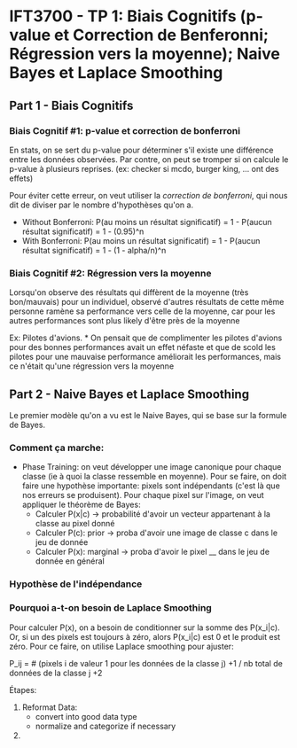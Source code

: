 # IFT3700 - TP 1: Biais Cognitifs (p-value et Correction de Benferonni; Régression vers la moyenne); Naive Bayes et Laplace Smoothing

## Part 1 - Biais Cognitifs

### Biais Cognitif #1: p-value et correction de bonferroni

En stats, on se sert du p-value pour déterminer s'il existe une différence 
entre les données observées. Par contre, on peut se tromper si on calcule 
le p-value à plusieurs reprises. (ex: checker si mcdo, burger king, ... ont des 
effets)

Pour éviter cette erreur, on veut utiliser la *correction de bonferroni*, 
qui nous dit de diviser par le nombre d'hypothèses qu'on a. 

- Without Bonferroni: P(au moins un résultat significatif) = 1 - P(aucun résultat significatif) = 1 - (0.95)^n
- With Bonferroni: P(au moins un résultat significatif) = 1 - P(aucun résultat significatif) = 1 - (1 - alpha/n)^n

### Biais Cognitif #2: Régression vers la moyenne

Lorsqu'on observe des résultats qui diffèrent de la moyenne (très bon/mauvais) 
pour un individuel, observé d'autres résultats de cette même personne ramène 
sa performance vers celle de la moyenne, car pour les autres performances 
sont plus likely d'être près de la moyenne

Ex: Pilotes d'avions. 
    * On pensait que de complimenter les pilotes d'avions pour des bonnes 
      performances avait un effet néfaste et que de scold les pilotes pour 
      une mauvaise performance améliorait les performances, mais ce n'était 
      qu'une régression vers la moyenne

## Part 2 - Naive Bayes et Laplace Smoothing

Le premier modèle qu'on a vu est le Naive Bayes, qui se base sur la formule de
Bayes.

### Comment ça marche:

* Phase Training: on veut développer une image canonique pour chaque classe (ie 
    à quoi la classe ressemble en moyenne). Pour se faire, on doit faire 
    une hypothèse importante: pixels sont indépendants (c'est là que nos erreurs 
    se produisent). Pour chaque pixel sur l'image, on veut appliquer le 
    théorème de Bayes:
	- Calculer P(x|c) -> probabilité d'avoir un vecteur appartenant à la classe 
	  au pixel donné
	- Calculer P(c): prior -> proba d'avoir une image de classe c dans le jeu de donnée
	- Calculer P(x): marginal -> proba d'avoir le pixel __ dans le jeu de donnée
	  en général

### Hypothèse de l'indépendance


### Pourquoi a-t-on besoin de Laplace Smoothing

Pour calculer P(x), on a besoin de conditionner sur la somme des P(x_i|c). Or, 
si un des pixels est toujours à zéro, alors P(x_i|c) est 0 et le produit est 
zéro. Pour ce faire, on utilise Laplace smoothing pour ajuster:

P_ij = # (pixels i de valeur 1 pour les données de la classe j) +1 /
	nb total de données de la classe j +2




Étapes:
1. Reformat Data: 
   - convert into good data type
   - normalize and categorize if necessary
2. 


